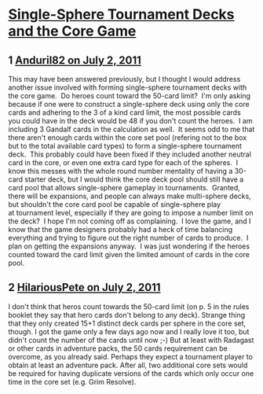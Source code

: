 # [Single-Sphere Tournament Decks and the Core Game](https://community.fantasyflightgames.com/topic/49394-single-sphere-tournament-decks-and-the-core-game/)

## 1 [Anduril82 on July 2, 2011](https://community.fantasyflightgames.com/topic/49394-single-sphere-tournament-decks-and-the-core-game/?do=findComment&comment=494375)

This may have been answered previously, but I thought I would address another issue involved with forming single-sphere tournament decks with the core game.  Do heroes count toward the 50-card limit?  I'm only asking because if one were to construct a single-sphere deck using only the core cards and adhering to the 3 of a kind card limit, the most possible cards you could have in the deck would be 48 if you don't count the heroes.  I am including 3 Gandalf cards in the calculation as well.  It seems odd to me that there aren't enough cards within the core set pool (refering not to the box but to the total available card types) to form a single-sphere tournament deck.  This probably could have been fixed if they included another neutral card in the core, or even one extra card type for each of the spheres.  I know this messes with the whole round number mentality of having a 30-card starter deck, but I would think the core deck pool should still have a card pool that allows single-sphere gameplay in tournaments.  Granted, there will be expansions, and people can always make multi-sphere decks, but shouldn't the core card pool be capable of single-sphere play at tournament level, especially if they are going to impose a number limit on the deck?  I hope I'm not coming off as complaining.  I love the game, and I know that the game designers probably had a heck of time balancing everything and trying to figure out the right number of cards to produce.  I plan on getting the expansions anyway.  I was just wondering if the heroes counted toward the card limit given the limited amount of cards in the core pool.

## 2 [HilariousPete on July 2, 2011](https://community.fantasyflightgames.com/topic/49394-single-sphere-tournament-decks-and-the-core-game/?do=findComment&comment=494395)

I don't think that heros count towards the 50-card limit (on p. 5 in the rules booklet they say that hero cards don't belong to any deck). Strange thing that they only created 15+1 distinct deck cards per sphere in the core set, though. I got the game only a few days ago now and I really love it too, but didn't count the number of the cards until now ;-) But at least with Radagast or other cards in adventure packs, the 50 cards requirement can be overcome, as you already said.
Perhaps they expect a tournament player to obtain at least an adventure pack. After all, two additional core sets would be required for having duplicate versions of the cards which only occur one time in the core set (e.g. Grim Resolve).

